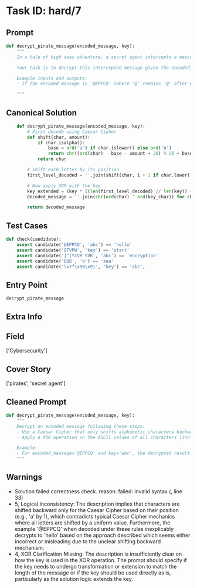 # Task ID: hard/7

## Prompt

```python
def decrypt_pirate_message(encoded_message, key):
    """
    In a tale of high seas adventure, a secret agent intercepts a message from pirates that is encoded using a sophisticated encryption method. This method comprises two layers. First, each alphabetic character is shifted using a Caesar Cipher where the shift amount is the position in the alphabet (i.e., 'a' and 'A' are shifted by 1, 'b' and 'B' by 2, etc.). Second, for both alphabetic and non-alphabetic characters, a XOR operation is applied using the ASCII values of the characters and a repeating key pattern.

    Your task is to decrypt this intercepted message given the encoded_message and a key. Assume non-alphabetic characters are not shifted in the Caesar Cipher but are still processed in the XOR operation.

    Example inputs and outputs:
    - If the encoded message is '@EPPCQ' (where '@' remains '@' after Caesar since it's non-alphabetic) and the key is 'abc', the output after full decryption should be 'hello'. In this case, the shifting only applies to letters.

    """

```

## Canonical Solution

```python
    def decrypt_pirate_message(encoded_message, key):
        # First decode using Caesar Cipher
        def shift(char, amount):
            if char.isalpha():
                base = ord('a') if char.islower() else ord('A')
                return chr((ord(char) - base - amount + 26) % 26 + base)
            return char

        # Shift each letter by its position
        first_level_decoded = ''.join(shift(char, i + 1 if char.lower() >= 'a' and char.lower() <= 'z' else 0) for i, char in enumerate(encoded_message))

        # Now apply XOR with the key
        key_extended = (key * ((len(first_level_decoded) // len(key)) + 1))[:len(first_level_decoded)]
        decoded_message = ''.join(chr(ord(char) ^ ord(key_char)) for char, key_char in zip(first_level_decoded, key_extended))

        return decoded_message

```

## Test Cases

```python
def check(candidate):
    assert candidate('@EPPCQ', 'abc') == 'hello'
    assert candidate('QTVPW', 'key') == 'start'
    assert candidate(']^[YcVR`SVR', 'abc') == 'encryption'
    assert candidate('BBB', 'b') == 'aaa'
    assert candidate('\x7f\x90\x91', 'key') == 'abc',

```

## Entry Point

`decrypt_pirate_message`

## Extra Info

## Field

['Cybersecurity']

## Cover Story

['pirates', 'secret agent']

## Cleaned Prompt

```python
def decrypt_pirate_message(encoded_message, key):
    """
    Decrypt an encoded message following these steps:
    - Use a Caesar Cipher that only shifts alphabetic characters backward by their position in the alphabet.
    - Apply a XOR operation on the ASCII values of all characters (including non-alphabetic ones) with those of a repeating key to decrypt the message.

    Example:
    - For encoded_message='@EPPCQ' and key='abc', the decrypted result should be 'hello'.
    """

```

## Warnings

- Solution failed correctness check. reason: failed: invalid syntax (<string>, line 33)
- 5, Logical Inconsistency: The description implies that characters are shifted backward only for the Caesar Cipher based on their position (e.g., 'a' by 1), which contradicts typical Caesar Cipher mechanics where all letters are shifted by a uniform value. Furthermore, the example '@EPPCQ' when decoded under these rules inexplicably decrypts to 'hello' based on the approach described which seems either incorrect or misleading due to the unclear shifting backward mechanism.
- 4, XOR Clarification Missing: The description is insufficiently clear on how the key is used in the XOR operation. The prompt should specify if the key needs to undergo transformation or extension to match the length of the message or if the key should be used directly as is, particularly as the solution logic extends the key.

